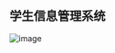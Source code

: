 ## 学生信息管理系统

![image](https://user-images.githubusercontent.com/26055479/130477801-7e952f35-90fe-44e6-8b46-259365ce47de.png)





